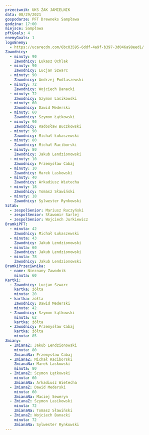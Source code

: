 ```yaml
---
przeciwnik: UKS ŻAK JAMIELNIK
data: 08/29/2021
gospodarze: PFT Drewneks Sampława
godzina: 17:00
miejsce: Sampława
pftGoals: 4
enemyGoals: 1
logoEnemy:
  - https://ucarecdn.com/6bc03595-6ddf-4a9f-b397-3d046a98eed1/
Zawodnicy:
  - minuty: 90
    Zawodnicy: Łukasz Ochlak
  - minuty: 90
    Zawodnicy: Lucjan Szwarc
  - minuty: 90
    Zawodnicy: Andrzej Podlaszewski
  - minuty: 72
    Zawodnicy: Wojciech Banacki
  - minuty: 72
    Zawodnicy: Szymon Lasikowski
  - minuty: 60
    Zawodnicy: Dawid Mederski
  - minuty: 60
    Zawodnicy: Szymon Łątkowski
  - minuty: 90
    Zawodnicy: Radosław Buczkowski
  - minuty: 90
    Zawodnicy: Michał Łukaszewski
  - minuty: 80
    Zawodnicy: Michał Raciborski
  - minuty: 80
    Zawodnicy: Jakub Lendzionowski
  - minuty: 10
    Zawodnicy: Przemysław Cabaj
  - minuty: 10
    Zawodnicy: Marek Laskowski
  - minuty: 40
    Zawodnicy: Arkadiusz Wietecha
  - minuty: 18
    Zawodnicy: Tomasz Sławiński
  - minuty: 18
    Zawodnicy: Sylwester Rynkowski
Sztab:
  - zespolSenior: Mariusz Ruczyński
  - zespolSenior: Sławomir Sarlej
  - zespolSenior: Wojciech Jurkiewicz
BramkiPFT:
  - minuta: 42
    Zawodnicy: Michał Łukaszewski
  - minuta: 43
    Zawodnicy: Jakub Lendzionowski
  - minuta: 60
    Zawodnicy: Jakub Lendzionowski
  - minuta: 78
    Zawodnicy: Jakub Lendzionowski
BramkiPrzeciwnika:
  - name: Nieznany Zawodnik
    minuta: 60
Kartki:
  - Zawodnicy: Lucjan Szwarc
    kartka: żółta
    minuta: 20
  - kartka: żółta
    Zawodnicy: Dawid Mederski
    minuta: 42
  - Zawodnicy: Szymon Łątkowski
    minuta: 62
    kartka: żółta
  - Zawodnicy: Przemysław Cabaj
    kartka: żółta
    minuta: 85
Zmiany:
  - ZmianaZ: Jakub Lendzionowski
    minuta: 80
    ZmianaNa: Przemysław Cabaj
  - ZmianaZ: Michał Raciborski
    ZmianaNa: Marek Laskowski
    minuta: 80
  - ZmianaZ: Szymon Łątkowski
    minuta: 60
    ZmianaNa: Arkadiusz Wietecha
  - ZmianaZ: Dawid Mederski
    minuta: 60
    ZmianaNa: Maciej Seweryn
  - ZmianaZ: Szymon Lasikowski
    minuta: 72
    ZmianaNa: Tomasz Sławiński
  - ZmianaZ: Wojciech Banacki
    minuta: 72
    ZmianaNa: Sylwester Rynkowski
---
```

